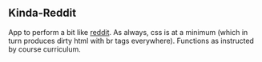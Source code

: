 ## Kinda-Reddit

App to perform a bit like [reddit](http://www.reddit.com).  As always, css is at a minimum (which in turn produces dirty html with br tags everywhere).  Functions as instructed by course curriculum.